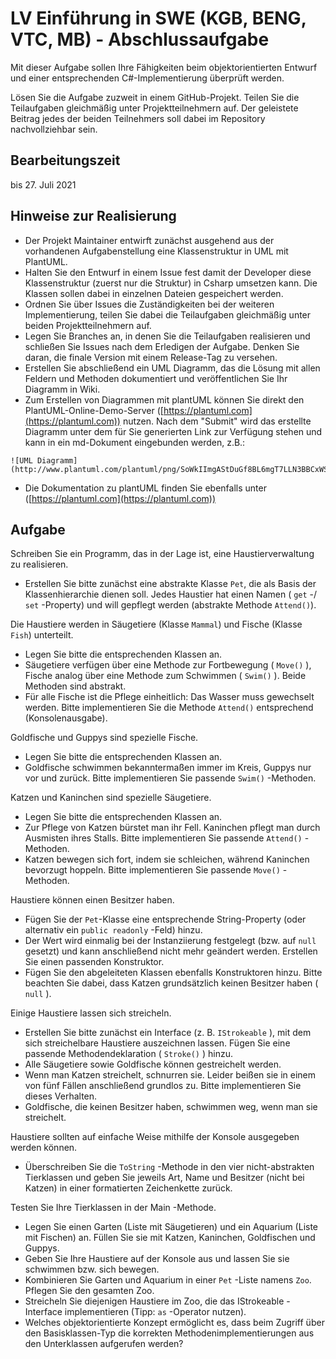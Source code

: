# LV Einführung in SWE (KGB, BENG, VTC, MB) - Abschlussaufgabe

Mit dieser Aufgabe sollen Ihre Fähigkeiten beim objektorientierten Entwurf und einer entsprechenden C#-Implementierung überprüft werden.

Lösen Sie die Aufgabe zuzweit in einem GitHub-Projekt. Teilen Sie die Teilaufgaben gleichmäßig unter Projektteilnehmern auf. Der geleistete Beitrag jedes der beiden Teilnehmers soll dabei im Repository nachvollziehbar sein.

## Bearbeitungszeit

bis 27. Juli 2021

## Hinweise zur Realisierung

+ Der Projekt Maintainer entwirft zunächst ausgehend aus der vorhandenen Aufgabenstellung eine Klassenstruktur in UML mit PlantUML.
+ Halten Sie den Entwurf in einem Issue fest damit der Developer diese Klassenstruktur (zuerst nur die Struktur) in Csharp umsetzen kann. Die Klassen sollen dabei in einzelnen Dateien gespeichert werden.
+ Ordnen Sie über Issues die Zuständigkeiten bei der weiteren Implementierung, teilen Sie dabei die Teilaufgaben gleichmäßig unter beiden Projektteilnehmern auf.
+ Legen Sie Branches an, in denen Sie die Teilaufgaben realisieren und schließen Sie Issues nach dem Erledigen der Aufgabe. Denken Sie daran, die finale Version mit einem Release-Tag zu versehen.
+ Erstellen Sie abschließend ein UML Diagramm, das die Lösung mit allen Feldern und Methoden dokumentiert und veröffentlichen Sie Ihr Diagramm in Wiki.
+ Zum Erstellen von Diagrammen mit plantUML können Sie direkt den PlantUML-Online-Demo-Server ([https://plantuml.com](https://plantuml.com)) nutzen. Nach dem "Submit" wird das erstellte Diagramm unter dem für Sie generierten Link zur Verfügung stehen und kann in ein md-Dokument eingebunden werden, z.B.:
```
![UML Diagramm](http://www.plantuml.com/plantuml/png/SoWkIImgAStDuGf8BL6mgT7LLN3BBCxWSaZDIm6A0W00)
```

+ Die Dokumentation zu plantUML finden Sie ebenfalls unter ([https://plantuml.com](https://plantuml.com))

## Aufgabe

Schreiben Sie ein Programm, das in der Lage ist, eine Haustierverwaltung zu realisieren.

+ Erstellen Sie bitte zunächst eine abstrakte Klasse `Pet`, die als Basis der Klassenhierarchie dienen soll. Jedes Haustier hat einen Namen ( `get` -/ `set` -Property) und will gepflegt werden (abstrakte Methode `Attend()`).

Die Haustiere werden in Säugetiere (Klasse `Mammal`) und Fische (Klasse `Fish`) unterteilt.

+ Legen Sie bitte die entsprechenden Klassen an.
+ Säugetiere verfügen über eine Methode zur Fortbewegung ( `Move()` ), Fische analog über eine Methode zum Schwimmen ( `Swim()` ). Beide Methoden sind abstrakt.
+ Für alle Fische ist die Pflege einheitlich: Das Wasser muss gewechselt werden. Bitte implementieren Sie die Methode `Attend()` entsprechend (Konsolenausgabe).

Goldfische und Guppys sind spezielle Fische.

+ Legen Sie bitte die entsprechenden Klassen an.
+ Goldfische schwimmen bekanntermaßen immer im Kreis, Guppys nur vor und zurück. Bitte implementieren Sie passende `Swim()` -Methoden.

Katzen und Kaninchen sind spezielle Säugetiere.

+ Legen Sie bitte die entsprechenden Klassen an.
+ Zur Pflege von Katzen bürstet man ihr Fell. Kaninchen pflegt man durch Ausmisten ihres Stalls. Bitte implementieren Sie passende `Attend()` -Methoden.
+ Katzen bewegen sich fort, indem sie schleichen, während Kaninchen bevorzugt hoppeln. Bitte implementieren Sie passende `Move()` -Methoden.

Haustiere können einen Besitzer haben.

+ Fügen Sie der `Pet`-Klasse eine entsprechende String-Property (oder alternativ ein `public readonly` -Feld) hinzu.
+ Der Wert wird einmalig bei der Instanziierung festgelegt (bzw. auf `null` gesetzt) und kann anschließend nicht mehr geändert werden. Erstellen Sie einen passenden Konstruktor.
+ Fügen Sie den abgeleiteten Klassen ebenfalls Konstruktoren hinzu. Bitte beachten Sie dabei, dass
Katzen grundsätzlich keinen Besitzer haben ( `null` ).

Einige Haustiere lassen sich streicheln.

+ Erstellen Sie bitte zunächst ein Interface (z. B. `IStrokeable` ), mit dem sich streichelbare Haustiere auszeichnen lassen. Fügen Sie eine passende Methodendeklaration ( `Stroke()` ) hinzu.
+ Alle Säugetiere sowie Goldfische können gestreichelt werden.
+ Wenn man Katzen streichelt, schnurren sie. Leider beißen sie in einem von fünf Fällen anschließend grundlos zu. Bitte implementieren Sie dieses Verhalten.
+ Goldfische, die keinen Besitzer haben, schwimmen weg, wenn man sie streichelt.

Haustiere sollten auf einfache Weise mithilfe der Konsole ausgegeben werden können.

+ Überschreiben Sie die `ToString` -Methode in den vier nicht-abstrakten Tierklassen und geben Sie jeweils Art, Name und Besitzer (nicht bei Katzen) in einer formatierten Zeichenkette zurück.

Testen Sie Ihre Tierklassen in der Main -Methode.

+ Legen Sie einen Garten (Liste mit Säugetieren) und ein Aquarium (Liste mit Fischen) an. Füllen Sie sie mit Katzen, Kaninchen, Goldfischen und Guppys.
+ Geben Sie Ihre Haustiere auf der Konsole aus und lassen Sie sie schwimmen bzw. sich bewegen.
+ Kombinieren Sie Garten und Aquarium in einer `Pet` -Liste namens `Zoo`. Pflegen Sie den gesamten Zoo.
+ Streicheln Sie diejenigen Haustiere im Zoo, die das IStrokeable -Interface implementieren (Tipp: `as` -Operator nutzen).
+ Welches objektorientierte Konzept ermöglicht es, dass beim Zugriff über den Basisklassen-Typ die korrekten Methodenimplementierungen aus den Unterklassen aufgerufen werden?
